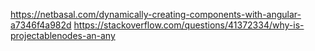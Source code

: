 https://netbasal.com/dynamically-creating-components-with-angular-a7346f4a982d
https://stackoverflow.com/questions/41372334/why-is-projectablenodes-an-any
